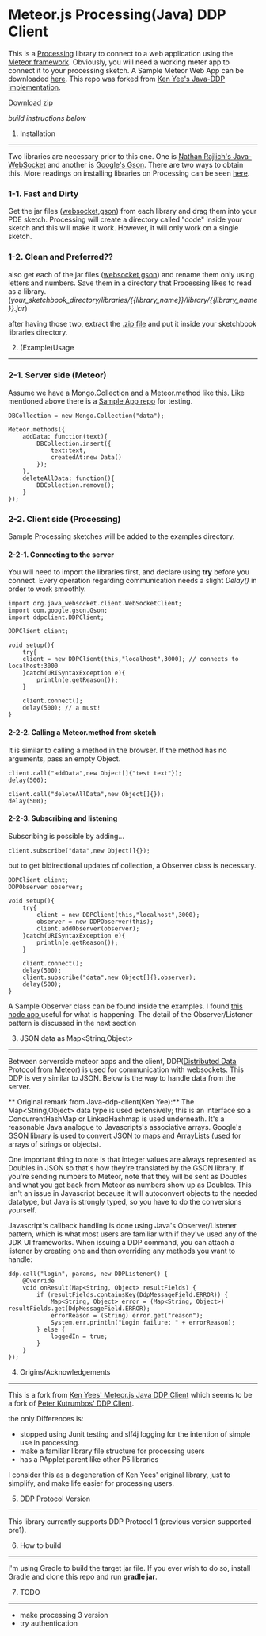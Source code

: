 Meteor.js Processing(Java) DDP Client
=========================

This is a [Processing](https://processing.org/) library to connect to a web application using the [Meteor framework](https://www.meteor.com/). Obviously, you will need a working meter app to connect it to your processing sketch. A Sample Meteor Web App can be downloaded [here](https://github.com/yasushisakai/Sample-Meteor-Processing). This repo was forked from [Ken Yee's Java-DDP implementation](https://github.com/kenyee/java-ddp-client).

[Download zip](https://github.com/yasushisakai/processing-ddp-client/releases/download/v0.0.1-beta.1/ddpclient.zip)

*build instructions below*

1. Installation
-----
Two libraries are necessary prior to this one. One is [Nathan Rajlich's Java-WebSocket](https://github.com/TooTallNate/Java-WebSocket)
and another is [Google's Gson](https://github.com/google/gson). There are two ways to obtain this. More readings on installing libraries on Processing can be seen [here](https://github.com/processing/processing/wiki/How-to-Install-a-Contributed-Library).

### 1-1. Fast and Dirty
Get the jar files ([websocket](http://central.maven.org/maven2/org/java-websocket/Java-WebSocket/1.3.0/Java-WebSocket-1.3.0.jar),[gson](http://central.maven.org/maven2/com/google/code/gson/gson/2.5/gson-2.5.jar)) from each library and drag them into your PDE sketch. Processing will create a directory called "code" inside your sketch and this will make it work. However, it will only work on a single sketch.

### 1-2. Clean and Preferred??
also get each of the jar files ([websocket](http://central.maven.org/maven2/org/java-websocket/Java-WebSocket/1.3.0/Java-WebSocket-1.3.0.jar),[gson](http://central.maven.org/maven2/com/google/code/gson/gson/2.5/gson-2.5.jar)) and rename them only using letters and numbers. Save them in a directory that Processing likes to read as a library. (*your_sketchbook_directory/libraries/{{library_name}}/library/{{library_name}}.jar*)

after having those two, extract the [.zip file](https://github.com/yasushisakai/processing-ddp-client/releases/download/v0.0.1-beta.1/ddpclient.zip) and put it inside your sketchbook libraries directory.

2. (Example)Usage
-------
### 2-1. Server side (Meteor)
Assume we have a Mongo.Collection and a Meteor.method like this. Like mentioned above there is a [Sample App repo](https://github.com/yasushisakai/Sample-Meteor-Processing) for testing.

	DBCollection = new Mongo.Collection("data");

	Meteor.methods({
		addData: function(text){
			DBCollection.insert({
				text:text,
				createdAt:new Data()
			});
		},
		deleteAllData: function(){
			DBCollection.remove();
		}
	});
### 2-2. Client side (Processing)
Sample Processing sketches will be added to the examples directory.
#### 2-2-1. Connecting to the server
You will need to import the libraries first, and declare using **try** before you connect. Every operation regarding communication needs a slight *Delay()* in order to work smoothly.

	import org.java_websocket.client.WebSocketClient;
	import com.google.gson.Gson;
	import ddpclient.DDPClient;

	DDPClient client;

	void setup(){
		try{
		client = new DDPClient(this,"localhost",3000); // connects to localhost:3000
		}catch(URISyntaxException e){
			println(e.getReason());
		}

		client.connect();
		delay(500); // a must!
	}

#### 2-2-2. Calling a Meteor.method from sketch
It is similar to calling a method in the browser. If the method has no arguments, pass an empty Object.

	client.call("addData",new Object[]{"test text"});
	delay(500);

	client.call("deleteAllData",new Object[]{});
	delay(500);

#### 2-2-3. Subscribing and listening
Subscribing is possible by adding...

	client.subscribe("data",new Object[]{});

but to get bidirectional updates of collection, a Observer class is necessary.

	DDPClient client;
	DDPObserver observer;

	void setup(){
		try{
			client = new DDPClient(this,"localhost",3000);
			observer = new DDPObserver(this);
			client.addObserver(observer);
		}catch(URISyntaxException e){
			println(e.getReason());
		}

		client.connect();
		delay(500);
		client.subscribe("data",new Object[]{},observer);
		delay(500);
	}

A Sample Observer class can be found inside the examples.
I found [this node app ](https://github.com/arunoda/meteor-ddp-analyzer) useful for what is happening. The detail of the Observer/Listener pattern is discussed in the next section

3. JSON data as Map&lt;String,Object>
------
Between serverside meteor apps and the client, DDP([Distributed Data Protocol from Meteor](https://www.meteor.com/ddp)) is used for communication with websockets. This DDP is very similar to JSON. Below is the way to handle data from the server.

** Original remark from Java-ddp-client(Ken Yee):**
The Map&lt;String,Object> data type is used extensively; this is an interface
so a ConcurrentHashMap or LinkedHashmap is used underneath.  It's a reasonable Java
analogue to Javascripts's associative arrays.  Google's GSON library is used to convert
JSON to maps and ArrayLists (used for arrays of strings or objects).  

One important thing to note is that integer values are always represented as
Doubles in JSON so that's how they're translated by the GSON library.  If you're
sending numbers to Meteor, note that they will be sent as Doubles and what
you get back from Meteor as numbers show up as Doubles.  This isn't an issue in
Javascript because it will autoconvert objects to the needed datatype, but Java
is strongly typed, so you have to do the conversions yourself.

Javascript's callback handling is done using Java's Observer/Listener pattern,
which is what most users are familiar with if they've used any of the JDK UI
frameworks.  When issuing a DDP command, you can attach a listener by creating one
and then overriding any methods you want to handle:

	ddp.call("login", params, new DDPListener() {
		@Override
		void onResult(Map<String, Object> resultFields) {
			if (resultFields.containsKey(DdpMessageField.ERROR)) {
				Map<String, Object> error = (Map<String, Object>) resultFields.get(DdpMessageField.ERROR);
				errorReason = (String) error.get("reason");
				System.err.println("Login failure: " + errorReason);
			} else {
				loggedIn = true;
			}
		}
	});

4. Origins/Acknowledgements
------------------------
This is a fork from [Ken Yees' Meteor.js Java DDP Client](https://github.com/kenyee/java-ddp-client) which seems to be a fork of [Peter Kutrumbos'
DDP Client](https://github.com/kutrumbo/java-ddp-client).

the only Differences is:
* stopped using Junit testing and slf4j logging for the intention of simple use in processing.
* make a familiar library file structure for processing users
* has a PApplet parent like other P5 libraries

I consider this as a degeneration of Ken Yees' original library, just to simplify, and make life easier for processing users.

5. DDP Protocol Version
--------------------
This library currently supports DDP Protocol 1 (previous version supported pre1).

6. How to build
--------------
I'm using Gradle to build the target jar file. If you ever wish to do so, install Gradle and clone this repo and run **gradle jar**.

7. TODO
--------------
* make processing 3 version
* try authentication
